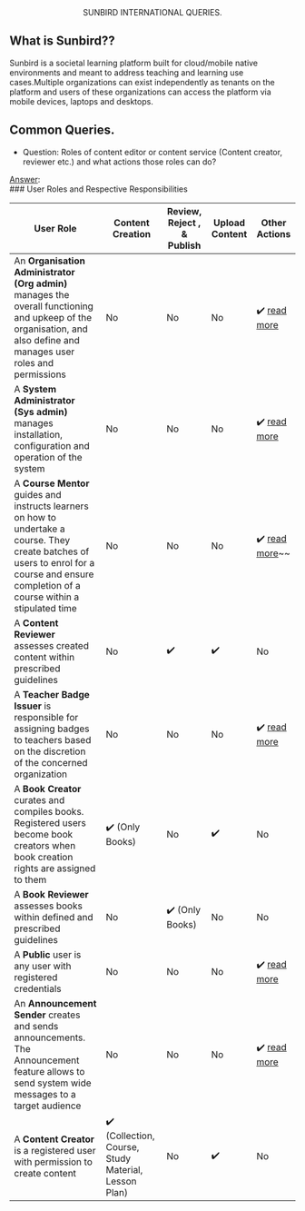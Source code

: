 <center> SUNBIRD INTERNATIONAL QUERIES.</center>


## What is Sunbird??

Sunbird is a societal learning platform built for cloud/mobile native environments and meant to address teaching and learning use cases.Multiple organizations can exist independently as tenants on the platform and users of these organizations can access the platform via mobile devices, laptops and desktops.

## Common Queries.

- Question:  Roles of content editor or content service (Content creator, reviewer etc.) and what actions those roles can do?

 <u>Answer</u>:    
            ### User Roles and Respective Responsibilities

|  User Role    | Content Creation | Review, Reject , & Publish | Upload Content | Other Actions |
|-------------------|---------------------|---------------------|-------------------------|-----------------|
| An **Organisation Administrator (Org admin)** manages the overall functioning and upkeep of the  organisation, and also define and manages user roles and permissions |       No       |       No       |  No | ✔️   <a href="features-documentation/#adminrole_matrix"> read more</a>
| A **System Administrator (Sys admin)** manages installation, configuration and operation of the system |       No       |       No       |  No | ✔️   <a href="features-documentation/#adminrole_matrix"> read more</a>
| A **Course Mentor** guides and instructs learners on how to undertake a course. They create batches of users to enrol for a course and ensure completion of a course within a stipulated time |       No       |       No       |  No | ✔️   <a href="features-documentation/userrole/#role-specific-responsibilites"> read more</a>~~       
| A **Content Reviewer** assesses  created content within prescribed guidelines | No | ✔️  | ✔️  | No 
| A **Teacher Badge Issuer** is responsible for assigning badges to teachers based on the discretion of the concerned organization | No | No | No | ✔️  <a href="features-documentation/userrole/#role-specific-responsibilites"> read more</a>
| A **Book Creator** curates and compiles books. Registered users become book creators when book creation rights are assigned to them | ✔️  (Only Books) | No | ✔️ | No 
|  A **Book Reviewer** assesses books within defined and prescribed guidelines| No | ✔️  (Only Books) | No | No
|A **Public** user is any user with registered credentials | No | No | No | ✔️  <a href="features-documentation/userrole/#role-specific-responsibilites"> read more</a>
| An **Announcement Sender** creates and sends announcements. The Announcement feature allows to send system wide messages to a target audience| No | No | No | ✔️  <a href="features-documentation/userrole/#role-specific-responsibilites"> read more</a>
| A **Content Creator** is a registered user with permission to create content | ✔️ (Collection, Course, Study Material, Lesson Plan) | No | ✔️ | No





